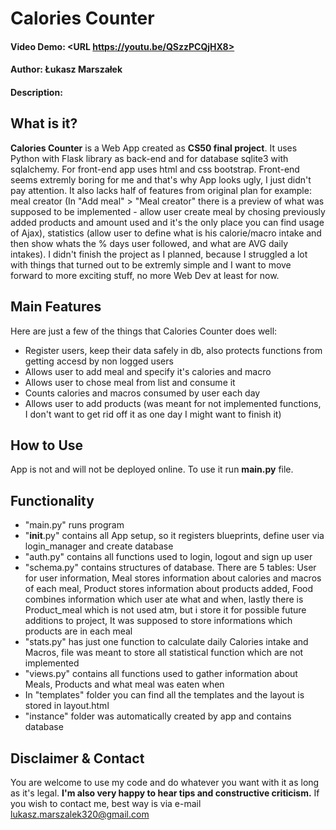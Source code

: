 # Calories Counter
#### Video Demo:  <URL https://youtu.be/QSzzPCQjHX8>
#### Author: Łukasz Marszałek
#### Description:

## What is it?

**Calories Counter** is a Web App created as **CS50 final project**. It uses Python with Flask library as back-end and for database sqlite3 with sqlalchemy. For front-end app uses html and css bootstrap. Front-end seems extremly boring for me and that's why App looks ugly, I just didn't pay attention. It also lacks half of features from original plan for example: meal creator (In "Add meal" > "Meal creator" there is a preview of what was supposed to be implemented - allow user create meal by chosing previously added products and amount used and it's the only place you can find usage of Ajax), statistics (allow user to define what is his calorie/macro intake and then show whats the % days user followed, and what are AVG daily intakes). I didn't finish the project as I planned, because I struggled a lot with things that turned out to be extremly simple and I want to move forward to more exciting stuff, no more Web Dev at least for now.

## Main Features
Here are just a few of the things that Calories Counter does well:

  - Register users, keep their data safely in db, also protects functions from getting accesd by non logged users
  - Allows user to add meal and specify it's calories and macro
  - Allows user to chose meal from list and consume it
  - Counts calories and macros consumed by user each day
  - Allows user to add products (was meant for not implemented functions, I don't want to get rid off it as one day I might want to finish it)

## How to Use
App is not and will not be deployed online. To use it run **main.py** file.

## Functionality
  - "main.py" runs program
  - "__init__.py" contains all App setup, so it registers blueprints, define user via login_manager and create database
  - "auth.py" contains all functions used to login, logout and sign up user
  - "schema.py" contains structures of database. There are 5 tables: User for user information, Meal stores information about calories and macros of each meal, Product stores information about products added, Food combines information which user ate what and when, lastly there is Product_meal which is not used atm, but i store it for possible future additions to project, It was supposed to store informations which products are in each meal
  - "stats.py" has just one function to calculate daily Calories intake and Macros, file was meant to store all statistical function which are not implemented
  - "views.py" contains all functions used to gather information about Meals, Products and what meal was eaten when
  - In "templates" folder you can find all the templates and the layout is stored in layout.html
  - "instance" folder was automatically created by app and contains database


## Disclaimer & Contact
You are welcome to use my code and do whatever you want with it as long as it's legal.
**I'm also very happy to hear tips and constructive criticism.**
If you wish to contact me, best way is via e-mail lukasz.marszalek320@gmail.com